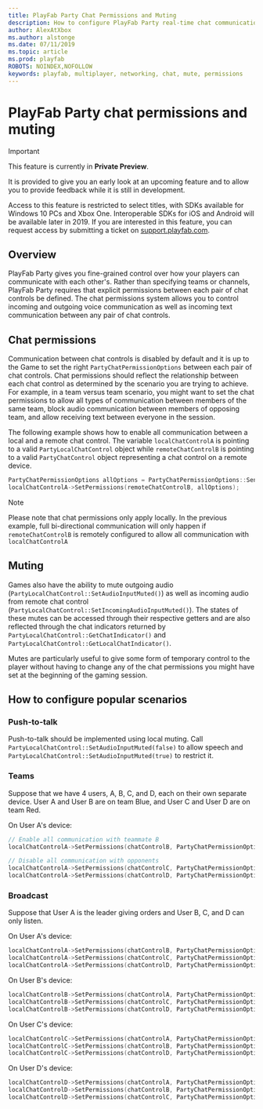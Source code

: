 ```yaml
---
title: PlayFab Party Chat Permissions and Muting
description: How to configure PlayFab Party real-time chat communication permissions and muting.
author: AlexAtXbox
ms.author: alstonge
ms.date: 07/11/2019
ms.topic: article
ms.prod: playfab
ROBOTS: NOINDEX,NOFOLLOW
keywords: playfab, multiplayer, networking, chat, mute, permissions
---
```


# PlayFab Party chat permissions and muting

> [!IMPORTANT]
> This feature is currently in **Private Preview**.
>
> It is provided to give you an early look at an upcoming feature and to allow you to provide feedback while it is still in development.
>
> Access to this feature is restricted to select titles, with SDKs available for Windows 10 PCs and Xbox One. Interoperable SDKs for iOS and Android will be available later in 2019. If you are interested in this feature, you can request access by submitting a ticket on [support.playfab.com](https://support.playfab.com/hc/en-us/requests/new).

## Overview

PlayFab Party gives you fine-grained control over how your players can communicate with each other's. Rather than
specifying teams or channels, PlayFab Party requires that explicit permissions between each pair of chat controls be
defined. The chat permissions system allows you to control incoming and outgoing voice communication as well as incoming text communication between any pair of chat controls.

## Chat permissions

Communication between chat controls is disabled by default and it is up to the Game to set the right
`PartyChatPermissionOptions` between each pair of chat controls. Chat permissions should reflect the relationship between
each chat control as determined by the scenario you are trying to achieve. For example, in a team versus team scenario,
you might want to set the chat permissions to allow all types of communication between members of the same team, block
audio communication between members of opposing team, and allow receiving text between everyone in the session.

The following example shows how to enable all communication between a local and a remote chat control. The variable
`localChatControlA` is pointing to a valid `PartyLocalChatControl` object while `remoteChatControlB` is pointing to a
valid `PartyChatControl` object representing a chat control on a remote device.

```cpp
PartyChatPermissionOptions allOptions = PartyChatPermissionOptions::SendAudio | PartyChatPermissionOptions::ReceiveAudio | PartyChatPermissionOptions::ReceiveText;
localChatControlA->SetPermissions(remoteChatControlB, allOptions);
```

> [!NOTE]
> Please note that chat permissions only apply locally. In the previous example, full bi-directional communication
> will only happen if `remoteChatControlB` is remotely configured to allow all communication with
> `localChatControlA`

## Muting

Games also have the ability to mute outgoing audio (`PartyLocalChatControl::SetAudioInputMuted()`) as well as
incoming audio from remote chat control (`PartyLocalChatControl::SetIncomingAudioInputMuted()`). The states of
these mutes can be accessed through their respective getters and are also reflected through the chat indicators returned
by `PartyLocalChatControl::GetChatIndicator()` and `PartyLocalChatControl::GetLocalChatIndicator()`.

Mutes are particularly useful to give some form of temporary control to the player without having to change any of the
chat permissions you might have set at the beginning of the gaming session.

## How to configure popular scenarios

### Push-to-talk

Push-to-talk should be implemented using local muting. Call `PartyLocalChatControl::SetAudioInputMuted(false)` to allow
speech and `PartyLocalChatControl::SetAudioInputMuted(true)` to restrict it.

### Teams

Suppose that we have 4 users, A, B, C, and D, each on their own separate device. User A and User B are on team Blue, and
User C and User D are on team Red.

On User A's device:

```cpp
// Enable all communication with teammate B
localChatControlA->SetPermissions(chatControlB, PartyChatPermissionOptions::SendAudio | PartyChatPermissionOptions::ReceiveAudio | PartyChatPermissionOptions::ReceiveText);

// Disable all communication with opponents
localChatControlA->SetPermissions(chatControlC, PartyChatPermissionOptions::None);
localChatControlA->SetPermissions(chatControlD, PartyChatPermissionOptions::None);
```

### Broadcast

Suppose that User A is the leader giving orders and User B, C, and D can only listen.

On User A's device:

```cpp
localChatControlA->SetPermissions(chatControlB, PartyChatPermissionOptions::SendAudio);
localChatControlA->SetPermissions(chatControlC, PartyChatPermissionOptions::SendAudio);
localChatControlA->SetPermissions(chatControlD, PartyChatPermissionOptions::SendAudio);
```

On User B's device:

```cpp
localChatControlB->SetPermissions(chatControlA, PartyChatPermissionOptions::ReceiveAudio | PartyChatPermissionOptions::ReceiveText);
localChatControlB->SetPermissions(chatControlC, PartyChatPermissionOptions::None);
localChatControlB->SetPermissions(chatControlD, PartyChatPermissionOptions::None);
```

On User C's device:

```cpp
localChatControlC->SetPermissions(chatControlA, PartyChatPermissionOptions::ReceiveAudio | PartyChatPermissionOptions::ReceiveText);
localChatControlC->SetPermissions(chatControlB, PartyChatPermissionOptions::None);
localChatControlC->SetPermissions(chatControlD, PartyChatPermissionOptions::None);
```

On User D's device:

```cpp
localChatControlD->SetPermissions(chatControlA, PartyChatPermissionOptions::ReceiveAudio | PartyChatPermissionOptions::ReceiveText);
localChatControlD->SetPermissions(chatControlB, PartyChatPermissionOptions::None);
localChatControlD->SetPermissions(chatControlC, PartyChatPermissionOptions::None);
```
